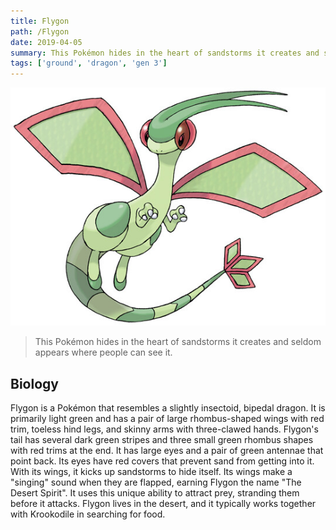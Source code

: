 ```yaml
---
title: Flygon
path: /Flygon
date: 2019-04-05
summary: This Pokémon hides in the heart of sandstorms it creates and seldom appears where people can see it.
tags: ['ground', 'dragon', 'gen 3']
---
```


![background](./images/flygon.jpg)

> This Pokémon hides in the heart of sandstorms it creates and seldom appears where people can see it.

## Biology

Flygon is a Pokémon that resembles a slightly insectoid, bipedal dragon. It is primarily light green and has a pair of large rhombus-shaped wings with red trim, toeless hind legs, and skinny arms with three-clawed hands. Flygon's tail has several dark green stripes and three small green rhombus shapes with red trims at the end. It has large eyes and a pair of green antennae that point back. Its eyes have red covers that prevent sand from getting into it. With its wings, it kicks up sandstorms to hide itself. Its wings make a "singing" sound when they are flapped, earning Flygon the name "The Desert Spirit". It uses this unique ability to attract prey, stranding them before it attacks. Flygon lives in the desert, and it typically works together with Krookodile in searching for food.